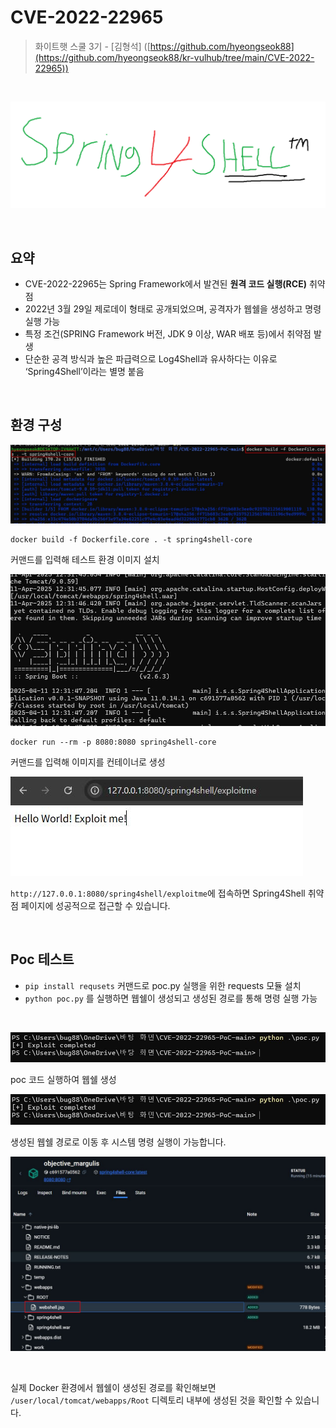 # CVE-2022-22965

> 화이트햇 스쿨 3기 - [김형석] ([https://github.com/hyeongseok88](https://github.com/hyeongseok88/kr-vulhub/tree/main/CVE-2022-22965))

<br>

![](img/spring4shell-logo.png)
 
<br/>

## 요약

- CVE-2022-22965는 Spring Framework에서 발견된 **원격 코드 실행(RCE)** 취약점
- 2022년 3월 29일 제로데이 형태로 공개되었으며, 공격자가 웹쉘을 생성하고 명령 실행 가능
- 특정 조건(SPRING Framework 버전, JDK 9 이상, WAR 배포 등)에서 취약점 발생
- 단순한 공격 방식과 높은 파급력으로 Log4Shell과 유사하다는 이유로 ‘Spring4Shell’이라는 별명 붙음

<br/>

## 환경 구성

![](img/env.png)

```console
docker build -f Dockerfile.core . -t spring4shell-core
```

커맨드를 입력해 테스트 환경 이미지 설치
<br>


![](img/env2.png)

```console
docker run --rm -p 8080:8080 spring4shell-core
```

커맨드를 입력해 이미지를 컨테이너로 생성
<br>

![](img/main.png)


`http://127.0.0.1:8080/spring4shell/exploitme`에 접속하면 Spring4Shell 취약점 페이지에 성공적으로 접근할 수 있습니다.


<br/>

## Poc 테스트

- `pip install requsets` 커맨드로 poc.py 실행을 위한 requests 모듈 설치
- `python poc.py` 를 실행하면 웹쉘이 생성되고 생성된 경로를 통해 명령 실행 가능
<br>

![](img/attack.png)


poc 코드 실행하여 웹쉘 생성

![](img/attack.png)


생성된 웹쉘 경로로 이동 후 시스템 명령 실행이 가능합니다.

![](img/webshell_loc.png)

<br>

실제 Docker 환경에서 웹쉘이 생성된 경로를 확인해보면 `/user/local/tomcat/webapps/Root` 디렉토리 내부에 생성된 것을 확인할 수 있습니다.




